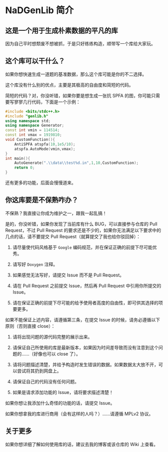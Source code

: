 # NaDGenLib 简介

## 这是一个用于生成朴素数据的平凡的库

因为自己平时想颓废不想被抓，于是只好练练构造，顺带写一个库给大家玩。

## 这个库可以干什么？

如果你想快速生成一道题的基准数据，那么这个库可能是你的不二选择。

这个库没有什么别的优点，主要是其极高的自由度和简短的代码。

简短的代码？对，你没听错，如果你要是想生成一张抗 SPFA 的图，你可能只需要写寥寥几行代码，下面是一个示例：

```cpp
#include <bits/stdc++.h>
#include "genlib.h"
using namespace std;
using namespace Generator;
const int vmin = 114514;
const int vmax = 1919810;
void CustomFunction(){
    AntiSPFA atspfa(10,1e5/10);
    atspfa.AutoMode(vmin,vmax);
}
int main(){
    AutoGenerate(".\\data\\test%d.in",1,10,CustomFunction);
    return 0;
}
```

还有更多的功能，后面会慢慢道来。

## 你这库要是不保熟咋办？

不保熟？我直接让你成为维护之一，跟我一起乱搞！

是的，你没听错，如果你发现了当前库有什么 $\text{BUG}$，可以直接参与仓库的 $\text{Pull Request}$，不过 $\text{Pull Request}$ 的要求还是不少的，如果你无法满足以下要求中的几点的话，请不要提交 $\text{Pull Request}$（就算提交了我也给你驳回掉）：

1. 请尽量使代码风格基于 `Google` 编码规范，并在保证正确的前提下尽可能优秀。

2. 请写好 `Doxygen` 注释。

3. 如果感觉无法写好，请提交 $\text{Issue}$ 而不是 $\text{Pull Request}$。

4. 请在 $\text{Pull Request}$ 之前提交 $\text{Issue}$，然后再 $\text{Pull Request}$ 中引用你所提交的 $\text{Issue}$。

4. 请在保证正确的前提下尽可能的给予使用者高度的自由性，即可供其选择的项要更多。

如果不能保证上述内容，请遵循第三条，在提交 $\text{Issue}$ 的时候，请务必遵循以下原则（否则直接 $\text{close}$）：

1. 请将出现问题的源代码完整的展示出来。

2. 请保证自己所使用的库是最新版本，如果因为时间差导致而没有注意到这个问题的……（好像也可以 $\text{close}$ 了）。

3. 请将问题描述清楚，并给予构造时发生错误的数据。如果数据太大放不开，可以尝试将其扔到网盘上。

4. 请保证自己的代码没有任何问题。

5. 如果是请求添加功能的 $\text{Issue}$，请将要求描述清楚！

如果你想让我添加什么奇怪的功能的话，请提交 $\text{Issue}$。

如果你想拿我的库进行商用（会有这样的人吗？）……请遵循 $\text{MPLv2}$ 协议。

## 关于更多

如果你想详细了解如何使用库的话，建议去我的博客或该仓库的 $\text{Wiki}$ 上查看。